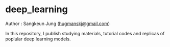 # deep_learning

Author : Sangkeun Jung (hugmanskj@gmail.com)

In this repository, I publish studying materials, tutorial codes and replicas of poplular deep learning models. 
